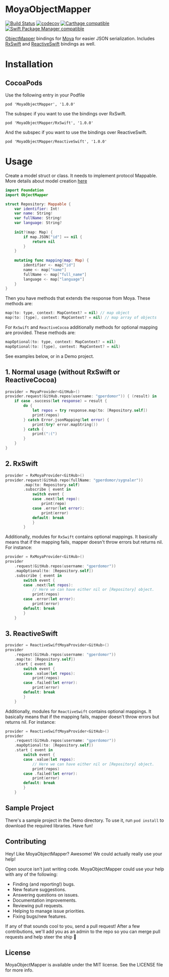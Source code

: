 # MoyaObjectMapper
[![Build Status](https://travis-ci.org/gperdomor/MoyaObjectMapper.svg?branch=master)](https://travis-ci.org/gperdomor/MoyaObjectMapper)
[![codecov](https://codecov.io/gh/gperdomor/MoyaObjectMapper/branch/master/graph/badge.svg)](https://codecov.io/gh/gperdomor/MoyaObjectMapper)
[![Carthage compatible](https://img.shields.io/badge/Carthage-compatible-4BC51D.svg?style=flat)](https://github.com/Carthage/Carthage)
[![Swift Package Manager compatible](https://img.shields.io/badge/Swift%20Package%20Manager-compatible-brightgreen.svg)](https://github.com/apple/swift-package-manager)

[ObjectMapper](https://github.com/Hearst-DD/ObjectMapper) bindings for 
[Moya](https://github.com/Moya/Moya) for easier JSON serialization. Includes
[RxSwift](https://github.com/ReactiveX/RxSwift) and [ReactiveSwift](https://github.com/ReactiveCocoa/ReactiveSwift) bindings as well.

# Installation

## CocoaPods
Use the following entry in your Podfile
```
pod 'MoyaObjectMapper', '1.0.0'
```

The subspec if you want to use the bindings over RxSwift.
```
pod 'MoyaObjectMapper/RxSwift', '1.0.0'
```

And the subspec if you want to use the bindings over ReactiveSwift.
```
pod 'MoyaObjectMapper/ReactiveSwift', '1.0.0'
```

# Usage

Create a model struct or class. It needs to implement protocol Mappable. More details about model creation [here](https://github.com/lyft/mapper/)

```swift
import Foundation
import ObjectMapper

struct Repository: Mappable {
    var identifier: Int!
    var name: String!
    var fullName: String!
    var language: String?
    
    init?(map: Map) {
        if map.JSON["id"] == nil {
            return nil
        }
    }
    
    mutating func mapping(map: Map) {
        identifier <- map["id"]
        name <- map["name"]
        fullName <- map["full_name"]
        language <- map["language"]
    }
}
```

Then you have methods that extends the response from Moya. These methods are:
```swift
map(to: type, context: MapContext? = nil) // map object
map(to: [type], context: MapContext? = nil) // map array of objects
```

For `RxSwift` and `ReactiveCocoa` additionally methods for optional mapping are provided.
These methods are:

```swift
mapOptional(to: type, context: MapContext? = nil)
mapOptional(to: [type], context: MapContext? = nil)
```

See examples below, or in a Demo project.

## 1. Normal usage (without RxSwift or ReactiveCocoa)

```swift
provider = MoyaProvider<GitHub>()
provider.request(GitHub.repos(username: "gperdomor")) { (result) in
    if case .success(let response) = result {
        do {
            let repos = try response.map(to: [Repository.self])
            print(repos)
        } catch Error.jsonMapping(let error) {
            print(try? error.mapString())
        } catch {
            print(":(")
        }
    }
}
```

## 2. RxSwift
```swift
provider = RxMoyaProvider<GitHub>()
provider.request(GitHub.repo(fullName: "gperdomor/sygnaler"))
        .map(to: Repository.self)
        .subscribe { event in
            switch event {
            case .next(let repo):
                print(repo)
            case .error(let error):
                print(error)
            default: break
            }
        }
```

Additionally, modules for `RxSwift` contains optional mappings. It basically means that if the mapping fails, mapper doesn't throw errors but returns nil. For instance:

```swift
provider = RxMoyaProvider<GitHub>()
provider
    .request(GitHub.repos(username: "gperdomor"))
    .mapOptional(to: [Repository.self])
    .subscribe { event in
        switch event {
        case .next(let repos):
            // Here we can have either nil or [Repository] object.
            print(repos)
        case .error(let error):
            print(error)
        default: break
        }
    }
```

## 3. ReactiveSwift
```swift
provider = ReactiveSwiftMoyaProvider<GitHub>()
provider
    .request(GitHub.repos(username: "gperdomor"))
    .map(to: [Repository.self])
    .start { event in
        switch event {
        case .value(let repos):
            print(repos)
        case .failed(let error):
            print(error)
        default: break
        }
    }
```

Additionally, modules for `ReactiveSwift` contains optional mappings. It basically means that if the mapping fails, mapper doesn't throw errors but returns nil. For instance:

```swift
provider = ReactiveSwiftMoyaProvider<GitHub>()
provider
    .request(GitHub.repos(username: "gperdomor"))
    .mapOptional(to: [Repository.self])
    .start { event in
        switch event {
        case .value(let repos):
            // Here we can have either nil or [Repository] object.
            print(repos)
        case .failed(let error):
            print(error)
        default: break
        }
    }
```

## Sample Project

There's a sample project in the Demo directory. To use it, run `pod install` to download the required libraries. Have fun!

## Contributing

Hey! Like MoyaObjectMapper? Awesome! We could actually really use your help!

Open source isn't just writing code. MoyaObjectMapper could use your help with any of the
following:

- Finding (and reporting!) bugs.
- New feature suggestions.
- Answering questions on issues.
- Documentation improvements.
- Reviewing pull requests.
- Helping to manage issue priorities.
- Fixing bugs/new features.

If any of that sounds cool to you, send a pull request! After a few
contributions, we'll add you as an admin to the repo so you can merge pull
requests and help steer the ship :ship:

## License

MoyaObjectMapper is available under the MIT license. See the LICENSE file for more info.
